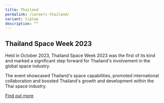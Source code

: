```yaml
---
title: Thailand
permalink: /careers-thailand/
variant: tiptap
description: ""
---
```

<h2>Thailand Space Week 2023</h2>
<p>Held in October 2023, Thailand Space Week 2023 was the first of its kind
and marked a significant step forward for Thailand's involvement in the
global space industry.</p>
<p>The event showcased Thailand's space capabilities, promoted international
collaboration and boosted Thailand's growth and development within the
Thai space industry.</p>
<p><a href="http://tsw.gistda.or.th/" rel="noopener noreferrer nofollow" target="_blank">Find out more</a>
</p>
<p></p>
<p></p>
<p></p>